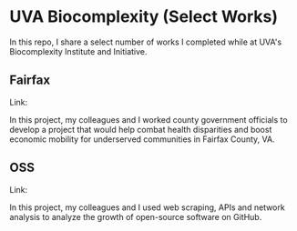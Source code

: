 # UVA Biocomplexity (Select Works)

In this repo, I share a select number of works I completed while at UVA's Biocomplexity Institute and Initiative. 

## Fairfax 

Link: 

In this project, my colleagues and I worked county government officials to develop a project that would help combat health disparities and boost economic mobility for underserved communities in Fairfax County, VA. 

## OSS

Link: 

In this project, my colleagues and I used web scraping, APIs and network analysis to analyze the growth of open-source software on GitHub. 
